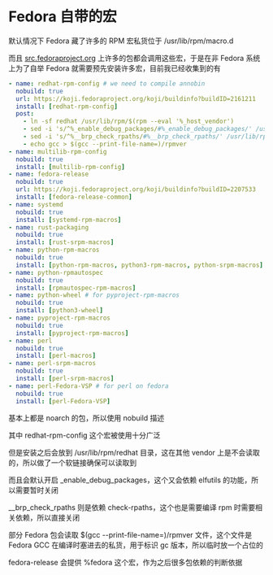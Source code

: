 # Fedora 自带的宏

默认情况下 Fedora 藏了许多的 RPM 宏私货位于 /usr/lib/rpm/macro.d

而且 [src.fedoraproject.org](http://src.fedoraproject.org/) 上许多的包都会调用这些宏，于是在非 Fedora 系统上为了自举 Fedora 就需要预先安装许多宏，目前我已经收集到的有

```yaml
- name: redhat-rpm-config # we need to compile annobin
  nobuild: true
  url: https://koji.fedoraproject.org/koji/buildinfo?buildID=2161211
  install: [redhat-rpm-config]
  post:
    - ln -sf redhat /usr/lib/rpm/$(rpm --eval '%_host_vendor')
    - sed -i 's/^%_enable_debug_packages/#%_enable_debug_packages/' /usr/lib/rpm/redhat/macros
    - sed -i 's/^%__brp_check_rpaths/#%__brp_check_rpaths/' /usr/lib/rpm/redhat/macros
    - echo gcc > $(gcc --print-file-name=)/rpmver
- name: multilib-rpm-config
  nobuild: true
  install: [multilib-rpm-config]
- name: fedora-release
  nobuild: true
  url: https://koji.fedoraproject.org/koji/buildinfo?buildID=2207533
  install: [fedora-release-common]
- name: systemd
  nobuild: true
  install: [systemd-rpm-macros]
- name: rust-packaging
  nobuild: true
  install: [rust-srpm-macros]
- name: python-rpm-macros
  nobuild: true
  install: [python-rpm-macros, python3-rpm-macros, python-srpm-macros]
- name: python-rpmautospec
  nobuild: true
  install: [rpmautospec-rpm-macros]
- name: python-wheel # for pyproject-rpm-macros
  nobuild: true
  install: [python3-wheel]
- name: pyproject-rpm-macros
  nobuild: true
  install: [pyproject-rpm-macros]
- name: perl
  nobuild: true
  install: [perl-macros]
- name: perl-srpm-macros
  nobuild: true
  install: [perl-srpm-macros]
- name: perl-Fedora-VSP # for perl on fedora
  nobuild: true
  install: [perl-Fedora-VSP]
```

基本上都是 noarch 的包，所以使用 nobuild 描述

其中 redhat-rpm-config 这个宏被使用十分广泛

但是安装之后会放到 /usr/lib/rpm/redhat 目录，这在其他 vendor 上是不会读取的，所以做了一个软链接确保可以读取到

而且会默认开启 _enable_debug_packages，这个又会依赖 elfutils 的功能，所以需要暂时关闭

__brp_check_rpaths 则是依赖 check-rpaths，这个也是需要编译 rpm 时需要相关依赖，所以直接关闭

部分 Fedora 包会读取 $(gcc --print-file-name=)/rpmver 文件，这个文件是 Fedora GCC 在编译时塞进去的私货，用于标识 gc 版本，所以临时放一个占位的

fedora-release 会提供 %fedora 这个宏，作为之后很多包依赖的判断依据